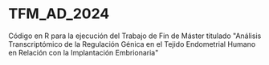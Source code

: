 # TFM_AD_2024
Código en R para la ejecución del Trabajo de Fin de Máster titulado "Análisis Transcriptómico de la Regulación Génica en el Tejido Endometrial Humano en Relación con la Implantación Embrionaria"

